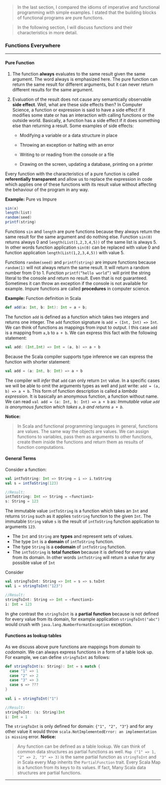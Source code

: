 > In the last section, I compared the idioms of imperative and functional programming with simple examples. I stated that the building blocks of functional programs are pure functions.

> In the following section, I will discuss functions and their characteristics in more detail.

### Functions Everywhere
* * * * *

#### Pure Function
1.  The function **always** evaluates to the same result given the same argument. The word always is emphasized here. The pure function can return the same result for different arguments, but it can never return different results for the same argument.

2.  Evaluation of the result does not cause any semantically observable **side effect**. Well, what are these side effects then? In Computer Science, a function or expression is said to have a side effect if it modifies some state or has an interaction with calling functions or the outside world. Basically, a function has a side effect if it does something else than returning a result. Some examples of side effects:

    -   Modifying a variable or a data structure in place

    -   Throwing an exception or halting with an error

    -   Writing to or reading from the console or a file

    -   Drawing on the screen, updating a database, printing on a
        printer

Every function with the characteristics of a pure function is called **referentially transparent** and allow us to replace the expression in code which applies one of these functions with its result value without affecting the behaviour of the program in any way.

**Example:** Pure vs Impure

```scala
sin(x)
length(list)
random(seed)
printf(string)
```

Functions `sin` and `length` are pure functions because they always return the same result for the same argument and do nothing else. Function `sin(0)` returns always 0 and `length(List(1,2,3,4,5))` of the same list is always 5. In other words function application `sin(0)` can be replaced with value 0 and function application `length(List(1,2,3,4,5))` with value 5.

Functions `random(seed)` and `printf(string)` are impure functions because `random(1)` will not always return the same result. It will return a random number from 0 to 1. Function `printf(“hello world”)` will print the string literal to the console and return no result. Even that is not guaranteed. Sometimes it can throw an exception if the console is not available for example. Impure functions are called **procedures** in computer science.

**Example:** Function definition in Scala

```scala
def add(a: Int, b: Int): Int = a + b;
```   
The function `add` is defined as a function which takes two integers and returns one integer. The `add` function signature is `add = (Int, Int) => Int`. We can think of functions as mappings from input to output. I this case `add` is a mapping from `a,b` to `a + b`. We can express this fact with the following statement:
```scala
val add: (Int,Int) => Int = (a, b) => a + b
``` 
Because the Scala compiler supports type inference we can express the function with shorter statement:
```scala
val add = (a: Int, b: Int) => a + b
``` 
The compiler will *infer* that `add` can only return `Int` value. In a specific cases we will be able to omit the arguments types as well and just write: `add = (a, b) => a + b`. This form of function description is called a *lambda expression*. It is basically an anonymous function, a function without name. We can read `val add = (a: Int, b: Int) => a + b` as: *Immutable value `add` is anonymous function which takes `a,b` and returns `a + b`.*

**Notice:**
> In Scala and functional programming languages in general, functions are values. The same way the objects are values. We can assign functions to variables, pass them as arguments to other functions, create them inside the functions and return them as results of function computations. 

#### General Terms

Consider a function:
```scala
val intToString: Int => String = i => i.toString
val s = intToString(123)

//Result:
intToString: Int => String = <function1>
s: String = 123
``` 
The immutable value `intToString` is a function which takes an `Int` and returns `String` such as it applies `toString` function to the given `Int`. The immutable `String` value `s` is the result of `intToString` function application to arguments `123`.

- The `Int` and `String` are **types** and represent sets of values.
- The type `Int` is a **domain** of `intToString` function.
- The type `String` is a **codomain** of `intToString` function.
- The `intToString` is **total function** because it is defined for every value from its domain. In other words `intToString` will return a value for any possible value of `Int`

Consider
```scala
val stringToInt: String => Int = s => s.toInt
val i = stringToInt("123")

//Result:
stringToInt: String => Int = <function1>
i: Int = 123
```

In ghe contrast the `stringToInt` is a **partial function** because is not defined for every value from its domain, for example application `stringToInt("abc")` would crush with `java.lang.NumberFormatException` exception.

#### Functions as lookup tables

As we discuss above  pure functions are mappings from *domain* to *codomain*. We can always express functions in a form of a table look up. For example, we can define `stringToInt` as follows:
```scala
def stringToInt(s: String): Int = s match {
  case "1" => 1
  case "2" => 2
  case "3" => 3
  case s => ???
}
  
val i = stringToInt("1") 

//Result:
stringToInt: (s: String)Int
i: Int = 1
```
The `stringToInt` is only defined for domain: `{"1", "2", "3"}` and for any other value it would throw `scala.NotImplementedError: an implementation is missing` error.
**Notice:**
>Any function can be defined as a table lookup. We can think of common data structures as partial functions as well. `Map ("1" => 1, "2" => 2, "3" => 3)` is the same partial function as `stringToInt` and in Scala every Map inherits the `PartialFunction` trait. Every Scala Map is a function from its keys to its values. If fact, Many Scala data structures are partial functions.

* * * * *